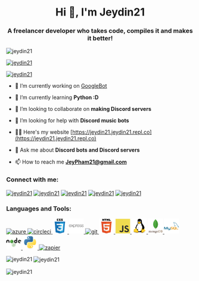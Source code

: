 <h1 align="center">Hi 👋, I'm Jeydin21</h1>
<h3 align="center">A freelancer developer who takes code, compiles it and makes it better!</h3>

<p align="left"> <img src="https://komarev.com/ghpvc/?username=jeydin21&label=Profile%20views&color=0e75b6&style=flat" alt="jeydin21" /> </p>

<p align="left"> <a href="https://github.com/ryo-ma/github-profile-trophy"><img src="https://github-profile-trophy.vercel.app/?username=jeydin21" alt="jeydin21" /></a> </p>

<p align="left"> <a href="https://twitter.com/jeydin21" target="blank"><img src="https://img.shields.io/twitter/follow/jeydin21?logo=twitter&style=for-the-badge" alt="jeydin21" /></a> </p>

- 🔭 I’m currently working on [GoogleBot](https://jeydin21.github.io/commands/)

- 🌱 I’m currently learning **Python :D**

- 👯 I’m looking to collaborate on **making Discord servers**

- 🤝 I’m looking for help with **Discord music bots**

- 👨‍💻 Here's my website [https://jeydin21.jeydin21.repl.co](https://jeydin21.jeydin21.repl.co)

- 💬 Ask me about **Discord bots and Discord servers**

- 📫 How to reach me **JeyPham21@gmail.com**

<h3 align="left">Connect with me:</h3>
<p align="left">
<a href="https://codepen.io/jeydin21" target="blank"><img align="center" src="https://cdn.jsdelivr.net/npm/simple-icons@3.0.1/icons/codepen.svg" alt="jeydin21" height="30" width="40" /></a>
<a href="https://twitter.com/jeydin21" target="blank"><img align="center" src="https://cdn.jsdelivr.net/npm/simple-icons@3.0.1/icons/twitter.svg" alt="jeydin21" height="30" width="40" /></a>
<a href="https://fb.com/jeydin21" target="blank"><img align="center" src="https://cdn.jsdelivr.net/npm/simple-icons@3.0.1/icons/facebook.svg" alt="jeydin21" height="30" width="40" /></a>
<a href="https://instagram.com/jeydin21" target="blank"><img align="center" src="https://cdn.jsdelivr.net/npm/simple-icons@3.0.1/icons/instagram.svg" alt="jeydin21" height="30" width="40" /></a>
<a href="https://www.youtube.com/c/jeydin21" target="blank"><img align="center" src="https://cdn.jsdelivr.net/npm/simple-icons@3.0.1/icons/youtube.svg" alt="jeydin21" height="30" width="40" /></a>
</p>

<h3 align="left">Languages and Tools:</h3>
<p align="left"> <a href="https://azure.microsoft.com/en-in/" target="_blank"> <img src="https://www.vectorlogo.zone/logos/microsoft_azure/microsoft_azure-icon.svg" alt="azure" width="40" height="40"/> </a> <a href="https://circleci.com" target="_blank"> <img src="https://www.vectorlogo.zone/logos/circleci/circleci-icon.svg" alt="circleci" width="40" height="40"/> </a> <a href="https://www.w3schools.com/css/" target="_blank"> <img src="https://raw.githubusercontent.com/devicons/devicon/master/icons/css3/css3-original-wordmark.svg" alt="css3" width="40" height="40"/> </a> <a href="https://expressjs.com" target="_blank"> <img src="https://raw.githubusercontent.com/devicons/devicon/master/icons/express/express-original-wordmark.svg" alt="express" width="40" height="40"/> </a> <a href="https://git-scm.com/" target="_blank"> <img src="https://www.vectorlogo.zone/logos/git-scm/git-scm-icon.svg" alt="git" width="40" height="40"/> </a> <a href="https://www.w3.org/html/" target="_blank"> <img src="https://raw.githubusercontent.com/devicons/devicon/master/icons/html5/html5-original-wordmark.svg" alt="html5" width="40" height="40"/> </a> <a href="https://developer.mozilla.org/en-US/docs/Web/JavaScript" target="_blank"> <img src="https://raw.githubusercontent.com/devicons/devicon/master/icons/javascript/javascript-original.svg" alt="javascript" width="40" height="40"/> </a> <a href="https://www.linux.org/" target="_blank"> <img src="https://raw.githubusercontent.com/devicons/devicon/master/icons/linux/linux-original.svg" alt="linux" width="40" height="40"/> </a> <a href="https://www.mongodb.com/" target="_blank"> <img src="https://raw.githubusercontent.com/devicons/devicon/master/icons/mongodb/mongodb-original-wordmark.svg" alt="mongodb" width="40" height="40"/> </a> <a href="https://www.mysql.com/" target="_blank"> <img src="https://raw.githubusercontent.com/devicons/devicon/master/icons/mysql/mysql-original-wordmark.svg" alt="mysql" width="40" height="40"/> </a> <a href="https://nodejs.org" target="_blank"> <img src="https://raw.githubusercontent.com/devicons/devicon/master/icons/nodejs/nodejs-original-wordmark.svg" alt="nodejs" width="40" height="40"/> </a> <a href="https://www.python.org" target="_blank"> <img src="https://raw.githubusercontent.com/devicons/devicon/master/icons/python/python-original.svg" alt="python" width="40" height="40"/> </a> <a href="https://zapier.com" target="_blank"> <img src="https://www.vectorlogo.zone/logos/zapier/zapier-icon.svg" alt="zapier" width="40" height="40"/> </a> </p>

<p><img align="left" src="https://github-readme-stats.vercel.app/api/top-langs?username=jeydin21&show_icons=true&locale=en&layout=compact" alt="jeydin21" /></p>

<p>&nbsp;<img align="center" src="https://github-readme-stats.vercel.app/api?username=jeydin21&theme=tokyonight&show_icons=true&locale=en" alt="jeydin21" /></p>

<p><img align="center" src="https://github-readme-streak-stats.herokuapp.com/?user=jeydin21&" alt="jeydin21" /></p>
